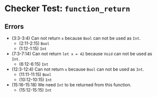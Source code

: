 # Checker Test: `function_return`

## Errors
- (3:3-3:4) Can not return `x` because `Bool` can not be used as `Int`.
  - (2:11-2:15) `Bool`
  - (1:12-1:15) `Int`
- (7:3-7:14) Can not return `let x = 42` because `Void` can not be used as `Int`.
  - (6:12-6:15) `Int`
- (12:3-12:4) Can not return `x` because `Bool` can not be used as `Int`.
  - (11:11-11:15) `Bool`
  - (10:12-10:15) `Int`
- (15:16-15:18) We need `Int` to be returned from this function.
  - (15:12-15:15) `Int`
